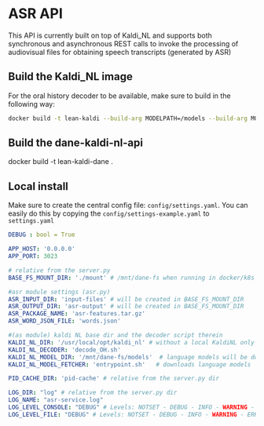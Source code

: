 # ASR API

This API is currently built on top of Kaldi_NL and supports both synchronous and asynchronous REST calls to invoke the processing of audiovisual files for obtaining speech transcripts (generated by ASR)


## Build the Kaldi_NL image

For the oral history decoder to be available, make sure to build in the following way:

```bash
docker build -t lean-kaldi --build-arg MODELPATH=/models --build-arg MODELS="utwente radboud_OH" .
```


## Build the dane-kaldi-nl-api


docker build -t lean-kaldi-dane .


## Local install

Make sure to create the central config file: `config/settings.yaml`. You can easily do this by copying the `config/settings-example.yaml` to `settings.yaml`

```yaml
DEBUG : bool = True

APP_HOST: '0.0.0.0'
APP_PORT: 3023

# relative from the server.py
BASE_FS_MOUNT_DIR: './mount' # /mnt/dane-fs when running in docker/k8s

#asr module settings (asr.py)
ASR_INPUT_DIR: 'input-files' # will be created in BASE_FS_MOUNT_DIR
ASR_OUTPUT_DIR: 'asr-output' # will be created in BASE_FS_MOUNT_DIR
ASR_PACKAGE_NAME: 'asr-features.tar.gz'
ASR_WORD_JSON_FILE: 'words.json'

#(as module) kaldi NL base dir and the decoder script therein
KALDI_NL_DIR: '/usr/local/opt/kaldi_nl' # without a local KaldiNL only simulation mode is possible
KALDI_NL_DECODER: 'decode_OH.sh'
KALDI_NL_MODEL_DIR: '/mnt/dane-fs/models'  # language models will be downloaded here
KALDI_NL_MODEL_FETCHER: 'entrypoint.sh'   # downloads language models

PID_CACHE_DIR: 'pid-cache' # relative from the server.py dir

LOG_DIR: "log" # relative from the server.py dir
LOG_NAME: "asr-service.log"
LOG_LEVEL_CONSOLE: "DEBUG" # Levels: NOTSET - DEBUG - INFO - WARNING - ERROR - CRITICAL
LOG_LEVEL_FILE: "DEBUG" # Levels: NOTSET - DEBUG - INFO - WARNING - ERROR - CRITICAL
```

